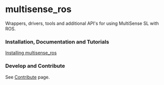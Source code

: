 # multisense_ros

Wrappers, drivers, tools and additional API's for using MultiSense SL with ROS.

### Installation, Documentation and Tutorials
[Installing multisense_ros](https://support.carnegierobotics.com/attachments/token/cjfiWAClnvNnxTI7CYS912G1c/?name=MultiSense-SL+ROS+Driver_v3.1.pdf)

### Develop and Contribute

See [Contribute](https://bitbucket.org/crl/multisense_ros/src/default/CONTRIBUTING.md) page.


